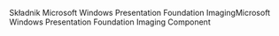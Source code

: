 <span data-ttu-id="0b3b6-101">Składnik Microsoft Windows Presentation Foundation Imaging</span><span class="sxs-lookup"><span data-stu-id="0b3b6-101">Microsoft Windows Presentation Foundation Imaging Component</span></span>